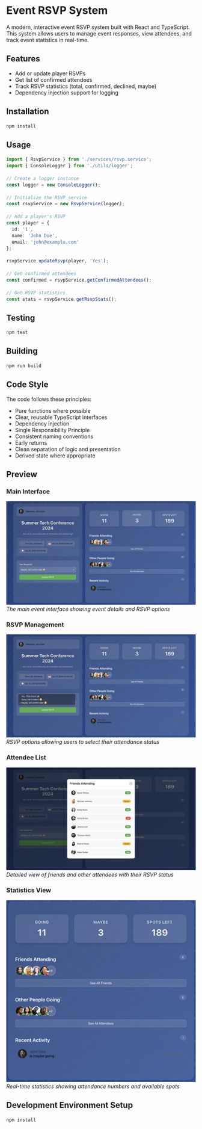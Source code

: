 # Event RSVP System

A modern, interactive event RSVP system built with React and TypeScript. This system allows users to manage event responses, view attendees, and track event statistics in real-time.

## Features

- Add or update player RSVPs
- Get list of confirmed attendees
- Track RSVP statistics (total, confirmed, declined, maybe)
- Dependency injection support for logging

## Installation

```bash
npm install
```

## Usage

```typescript
import { RsvpService } from './services/rsvp.service';
import { ConsoleLogger } from './utils/logger';

// Create a logger instance
const logger = new ConsoleLogger();

// Initialize the RSVP service
const rsvpService = new RsvpService(logger);

// Add a player's RSVP
const player = {
  id: '1',
  name: 'John Doe',
  email: 'john@example.com'
};

rsvpService.updateRsvp(player, 'Yes');

// Get confirmed attendees
const confirmed = rsvpService.getConfirmedAttendees();

// Get RSVP statistics
const stats = rsvpService.getRsvpStats();
```

## Testing

```bash
npm test
```

## Building

```bash
npm run build
```

## Code Style

The code follows these principles:
- Pure functions where possible
- Clear, reusable TypeScript interfaces
- Dependency injection
- Single Responsibility Principle
- Consistent naming conventions
- Early returns
- Clean separation of logic and presentation
- Derived state where appropriate

## Preview

### Main Interface
![Main Interface](preview/main.png)
*The main event interface showing event details and RSVP options*

### RSVP Management
![RSVP Options](preview/RSVP.png)
*RSVP options allowing users to select their attendance status*

### Attendee List
![Attendee List](preview/attendee.png)
*Detailed view of friends and other attendees with their RSVP status*

### Statistics View
![Statistics](preview/stats.png)
*Real-time statistics showing attendance numbers and available spots*

## Development Environment Setup

```bash
npm install
```
